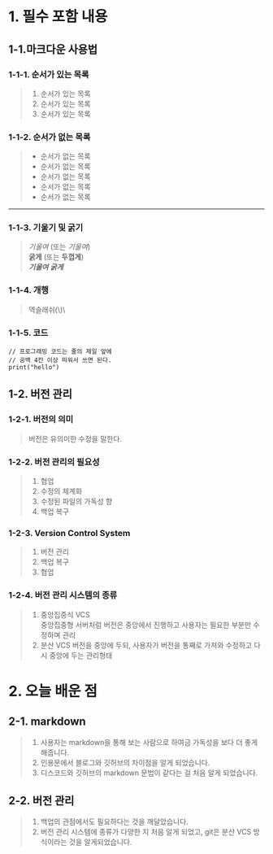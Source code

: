 # 1. 필수 포함 내용
## 1-1.마크다운 사용법
### 1-1-1. 순서가 있는 목록
> 1. 순서가 있는 목록
> 2. 순서가 있는 목록
> 3. 순서가 있는 목록
### 1-1-2. 순서가 없는 목록
> - 순서가 없는 목록
> - 순서가 없는 목록
> - 순서가 없는 목록
> - 순서가 없는 목록
> - 순서가 없는 목록
---
### 1-1-3. 기울기 및 굵기
> _기울여_ (또는 _기울여_)   
> **굵게**  (또는 **두껍게**)   
> **_기울여 굵게_**   
### 1-1-4. 개행
> 역슬래쉬(\\)\\
### 1-1-5. 코드
```
// 프로그래밍 코드는 줄의 제일 앞에
// 공백 4칸 이상 띄워서 쓰면 된다.
print("hello")
```
## 1-2. 버전 관리
### 1-2-1. 버전의 의미
> 버전은 유의미한 수정을 말한다.
### 1-2-2. 버전 관리의 필요성
> 1. 협업
> 3. 수정의 체계화
> 4. 수정된 파일의 가독성 향
> 5. 백업 복구
### 1-2-3. Version Control System
> 1. 버전 관리
> 2. 백업 복구
> 3. 협업
### 1-2-4. 버전 관리 시스템의 종류
> 1. 중앙집중식 VCS   
        중앙집중형 서버처럼 버전은 중앙에서 진행하고 사용자는 필요한 부분만 수정하며 관리
> 2. 분산 VCS
        버전을 중앙에 두되, 사용자가 버전을 통째로 가져와 수정하고 다시 중앙에 두는 관리형태
        
# 2. 오늘 배운 점
## 2-1. markdown 
> 1. 사용자는 markdown을 통해 보는 사람으로 하여금 가독성을 보다 더 좋게 해줍니다.
> 2. 인용문에서 블로그와 깃허브의 차이점을 알게 되었습니다.
> 3. 디스코드와 깃허브의 markdown 문법이 같다는 걸 처음 알게 되었습니다.
## 2-2. 버전 관리
> 1. 백업의 관점에서도 필요하다는 것을 깨달았습니다.
> 2. 버전 관리 시스템에 종류가 다양한 지 처음 알게 되었고, git은 분산 VCS 방식이라는 것을 알게되었습니다.

